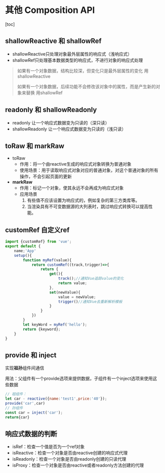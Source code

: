 # 其他 Composition API

[toc]

## shallowReactive 和 shallowRef

* shallowReactive只处理对象最外层属性的响应式（浅响应式）
* shallowRef只处理基本数据类型的响应式，不进行对象的响应式处理

> 如果有一个对象数据，结构比较深，但变化只是最外层属性的变化    用shallowReactive
>
> 如果有一个对象数据，后续功能不会修改该对象中的属性，而是产生新的对象来替换  用shallowRef

## readonly 和 shallowReadonly

* readonly 让一个响应式数据变为只读的（深只读）
* shallowReadonly 让一个响应式数据变为只读的（浅只读）

## toRaw 和 markRaw

* toRaw
    * 作用：将一个由reactive生成的响应式对象转换为普通对象
    * 使用场景：用于读取响应式对象对应的普通对象，对这个普通对象的所有操作，不会引起页面的更新
* **markRaw**
    * 作用：标记一个对象，使其永远不会再成为响应式对象
    * 应用场景
        1. 有些值不应该设置为响应式的，例如复杂的第三方类库等。
        2. 当渲染具有不可变数据源的大列表时，跳过响应式转换可以提高性能。

## customRef 自定义ref

~~~ js
import {customRef} from 'vue';
export default {
	name;'App'
    setup(){
        function myRef(value){
            return customRef((track,trigger)=>{
                return {
                    get(){
                        track();//通知Vue追踪value的变化
                        return value;
                    },
                    set(newValue){
                        value = newValue;
                        trigger()//通知Vue去重新解析模板
                    }
                }
            })
        }
        let keyWord = myRef('hello');
        return {keyword};
    }
}
~~~

## provide 和 inject

实现**祖孙**组件间通信

用法：父组件有一个provide选项来提供数据，子组件有一个inject选项来使用这些数据

~~~ js
// 祖组件：
let car - reactive({name:'test1',price:'40'});
provide('car',car)
// 孙组件
const car = inject('car');
return{car}
~~~

## 响应式数据的判断

* isRef：检查一个值是否为一个ref对象
* isReactive：检查一个对象是否由reactive创建的响应式代理
* isReadonly：检查一个对象是否由readonly创建的只读代理
* isProxy：检查一个对象是否由reactive或者readonly方法创建的代理

